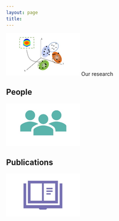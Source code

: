 ```yaml
---
layout: page
title: 
---
```




<img src="/assets/img/topogr.jpg" alt="Smiley face" width="200" /> Our research
<br />

## People
<img src="/assets/img/ppl1.jpg" alt="Smiley face" width="200" /> 
<br />

## Publications
<img src="/assets/img/Pubs1.jpg" alt="Smiley face" width="200"/>
<br />
